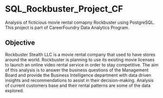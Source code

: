# SQL_Rockbuster_Project_CF
Analysis of ficticious movie rental comapny Rockbuster using PostgreSQL. This project is part of CareerFoundry Data Analytics Program.

## Objective
Rockbuster Stealth LLC is a movie rental company that used to have stores around the world. Rockbuster is planning to use its existing movie licenses to launch an online video rental service in order to stay competitive. The aim of this analysis is to answer the business questions of the Management Board and provide the Business Intelligence department with data driven insights and recommendations to assist in their decision-making. Analysis of current customers base and their rental patterns are some of the data explored.
